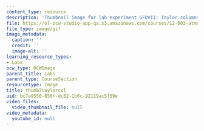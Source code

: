 ```yaml
---
content_type: resource
description: 'Thumbnail image for lab experiment GFDVII: Taylor columns.'
file: https://ol-ocw-studio-app-qa.s3.amazonaws.com/courses/12-003-atmosphere-ocean-and-climate-dynamics-fall-2008/bc7a9550858fdc621b6c92119ac5f59e_thumb7taylorcol.gif
file_type: image/gif
image_metadata:
  caption: ''
  credit: ''
  image-alt: ''
learning_resource_types:
- Labs
ocw_type: OCWImage
parent_title: Labs
parent_type: CourseSection
resourcetype: Image
title: thumb7taylorcol
uid: bc7a9550-858f-dc62-1b6c-92119ac5f59e
video_files:
  video_thumbnail_file: null
video_metadata:
  youtube_id: null
---
```

